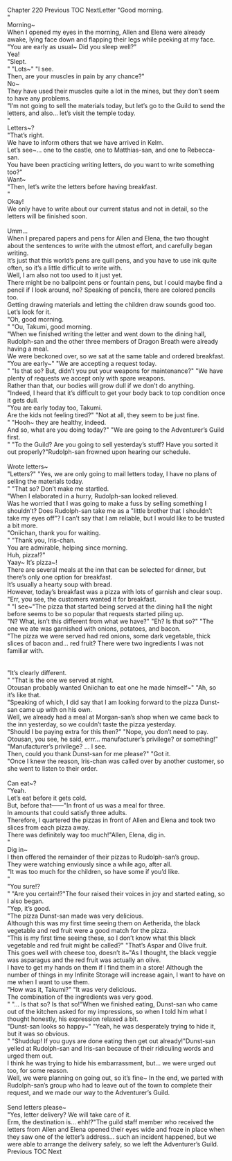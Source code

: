 Chapter 220 Previous TOC NextLetter "Good morning.<br/>
" <br/>
Morning~<br/>
When I opened my eyes in the morning, Allen and Elena were already awake, lying face down and flapping their legs while peeking at my face.<br/>
"You are early as usual~ Did you sleep well?" <br/>
Yea!<br/>
 "Slept.<br/>
" "Lots~" "I see.<br/>
 Then, are your muscles in pain by any chance?" <br/>
No~<br/>
They have used their muscles quite a lot in the mines, but they don’t seem to have any problems.<br/>
"I’m not going to sell the materials today, but let’s go to the Guild to send the letters, and also… let’s visit the temple today.<br/>
" <br/>
Letters~?<br/>
 "That’s right.<br/>
 We have to inform others that we have arrived in Kelm.<br/>
 Let’s see~… one to the castle, one to Matthias-san, and one to Rebecca-san.<br/>
 You have been practicing writing letters, do you want to write something too?" <br/>
Want~<br/>
 "Then, let’s write the letters before having breakfast.<br/>
" <br/>
Okay!<br/>
    We only have to write about our current status and not in detail, so the letters will be finished soon.<br/>
<br/>
Umm…<br/>
When I prepared papers and pens for Allen and Elena, the two thought about the sentences to write with the utmost effort, and carefully began writing.<br/>
 It’s just that this world’s pens are quill pens, and you have to use ink quite often, so it’s a little difficult to write with.<br/>
 Well, I am also not too used to it just yet.<br/>
 There might be no ballpoint pens or fountain pens, but I could maybe find a pencil if I look around, no? Speaking of pencils, there are colored pencils too.<br/>
 Getting drawing materials and letting the children draw sounds good too.<br/>
 Let’s look for it.<br/>
"Oh, good morning.<br/>
" "Ou, Takumi, good morning.<br/>
"When we finished writing the letter and went down to the dining hall, Rudolph-san and the other three members of Dragon Breath were already having a meal.<br/>
 We were beckoned over, so we sat at the same table and ordered breakfast.<br/>
"You are early~" "We are accepting a request today.<br/>
" "Is that so? But, didn’t you put your weapons for maintenance?" "We have plenty of requests we accept only with spare weapons.<br/>
 Rather than that, our bodies will grow dull if we don’t do anything.<br/>
"Indeed, I heard that it’s difficult to get your body back to top condition once it gets dull.<br/>
"You are early today too, Takumi.<br/>
 Are the kids not feeling tired?" "Not at all, they seem to be just fine.<br/>
" "Hooh~ they are healthy, indeed.<br/>
 And so, what are you doing today?" "We are going to the Adventurer’s Guild first.<br/>
" "To the Guild? Are you going to sell yesterday’s stuff? Have you sorted it out properly?"Rudolph-san frowned upon hearing our schedule.<br/>
<br/>
Wrote letters~<br/>
 "Letters?" "Yes, we are only going to mail letters today, I have no plans of selling the materials today.<br/>
" "That so? Don’t make me startled.<br/>
"When I elaborated in a hurry, Rudolph-san looked relieved.<br/>
 Was he worried that I was going to make a fuss by selling something I shouldn’t? Does Rudolph-san take me as a "little brother that I shouldn’t take my eyes off"? I can’t say that I am reliable, but I would like to be trusted a bit more.<br/>
"Oniichan, thank you for waiting.<br/>
" "Thank you, Iris-chan.<br/>
 You are admirable, helping since morning.<br/>
 Huh, pizza!?" <br/>
Yaay~ It’s pizza~!<br/>
There are several meals at the inn that can be selected for dinner, but there’s only one option for breakfast.<br/>
 It’s usually a hearty soup with bread.<br/>
 However, today’s breakfast was a pizza with lots of garnish and clear soup.<br/>
"Err, you see, the customers wanted it for breakfast.<br/>
" "I see~"The pizza that started being served at the dining hall the night before seems to be so popular that requests started piling up.<br/>
"N? What, isn’t this different from what we have?" "Eh? Is that so?" "The one we ate was garnished with onions, potatoes, and bacon.<br/>
"The pizza we were served had red onions, some dark vegetable, thick slices of bacon and… red fruit? There were two ingredients I was not familiar with.<br/>
<br/><br/>
"It’s clearly different.<br/>
" "That is the one we served at night.<br/>
 Otousan probably wanted Oniichan to eat one he made himself~" "Ah, so it’s like that.<br/>
"Speaking of which, I did say that I am looking forward to the pizza Dunst-san came up with on his own.<br/>
 Well, we already had a meal at Morgan-san’s shop when we came back to the inn yesterday, so we couldn’t taste the pizza yesterday.<br/>
"Should I be paying extra for this then?" "Nope, you don’t need to pay.<br/>
 Otousan, you see, he said, errr… manufacturer’s privilege? or something!" "Manufacturer’s privilege? … I see.<br/>
 Then, could you thank Dunst-san for me please?" "Got it.<br/>
"Once I knew the reason, Iris-chan was called over by another customer, so she went to listen to their order.<br/>
<br/>
Can eat~?<br/>
 "Yeah.<br/>
 Let’s eat before it gets cold.<br/>
 But, before that——"In front of us was a meal for three.<br/>
 In amounts that could satisfy three adults.<br/>
 Therefore, I quartered the pizzas in front of Allen and Elena and took two slices from each pizza away.<br/>
 There was definitely way too much!"Allen, Elena, dig in.<br/>
" <br/>
Dig in~<br/>
I then offered the remainder of their pizzas to Rudolph-san’s group.<br/>
 They were watching enviously since a while ago, after all.<br/>
"It was too much for the children, so have some if you’d like.<br/>
" <br/>
"You sure!?<br/>
" "Are you certain!?"The four raised their voices in joy and started eating, so I also began.<br/>
"Yep, it’s good.<br/>
"The pizza Dunst-san made was very delicious.<br/>
 Although this was my first time seeing them on Aetherida, the black vegetable and red fruit were a good match for the pizza.<br/>
"This is my first time seeing these, so I don’t know what this black vegetable and red fruit might be called?" "That’s Aspar and Olive fruit.<br/>
 This goes well with cheese too, doesn’t it~"As I thought, the black veggie was asparagus and the red fruit was actually an olive.<br/>
 I have to get my hands on them if I find them in a store! Although the number of things in my Infinite Storage will increase again, I want to have on me when I want to use them.<br/>
"How was it, Takumi?" "It was very delicious.<br/>
 The combination of the ingredients was very good.<br/>
" "… Is that so? Is that so!"When we finished eating, Dunst-san who came out of the kitchen asked for my impressions, so when I told him what I thought honestly, his expression relaxed a bit.<br/>
"Dunst-san looks so happy~" "Yeah, he was desperately trying to hide it, but it was so obvious.<br/>
" "Shuddup! If you guys are done eating then get out already!"Dunst-san yelled at Rudolph-san and Iris-san because of their ridiculing words and urged them out.<br/>
 I think he was trying to hide his embarrassment, but… we were urged out too, for some reason.<br/>
 Well, we were planning on going out, so it’s fine~ In the end, we parted with Rudolph-san’s group who had to leave out of the town to complete their request, and we made our way to the Adventurer’s Guild.<br/>
<br/>
Send letters please~<br/>
 "Yes, letter delivery? We will take care of it.<br/>
 Erm, the destination is… ehh!?"The guild staff member who received the letters from Allen and Elena opened their eyes wide and froze in place when they saw one of the letter’s address… such an incident happened, but we were able to arrange the delivery safely, so we left the Adventurer’s Guild.<br/>
 Previous TOC Next<br/><br/>
